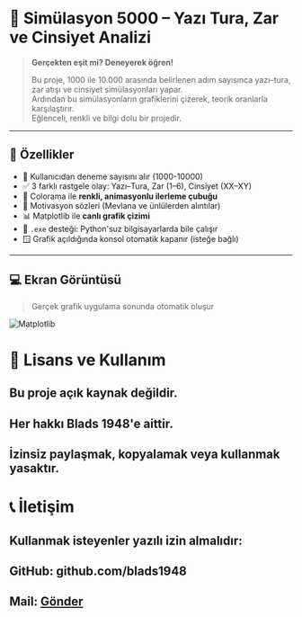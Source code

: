 # 🎲 Simülasyon 5000 – Yazı Tura, Zar ve Cinsiyet Analizi

> **Gerçekten eşit mi? Deneyerek öğren!**
>
> Bu proje, 1000 ile 10.000 arasında belirlenen adım sayısınca yazı–tura, zar atışı ve cinsiyet simülasyonları yapar.  
> Ardından bu simülasyonların grafiklerini çizerek, teorik oranlarla karşılaştırır.  
> Eğlenceli, renkli ve bilgi dolu bir projedir.  

---

## 📌 Özellikler

- 🧠 Kullanıcıdan deneme sayısını alır (1000-10000)
- ✅ 3 farklı rastgele olay: Yazı–Tura, Zar (1–6), Cinsiyet (XX–XY)
- 🎨 Colorama ile **renkli, animasyonlu ilerleme çubuğu**
- 🎯 Motivasyon sözleri (Mevlana ve ünlülerden alıntılar)
- 📊 Matplotlib ile **canlı grafik çizimi**
- 🔐 `.exe` desteği: Python'suz bilgisayarlarda bile çalışır
- 🪟 Grafik açıldığında konsol otomatik kapanır (isteğe bağlı)

---

## 💻 Ekran Görüntüsü

> Gerçek grafik uygulama sonunda otomatik oluşur

![Matplotlib](https://upload.wikimedia.org/wikipedia/commons/thumb/1/1a/Matplotlib_logo.svg/2560px-Matplotlib_logo.svg.png)

# 📜 Lisans ve Kullanım
## Bu proje açık kaynak değildir.
## Her hakkı Blads 1948'e aittir.
## İzinsiz paylaşmak, kopyalamak veya kullanmak yasaktır.

# 📞 İletişim
## Kullanmak isteyenler yazılı izin almalıdır:
## GitHub: github.com/blads1948
## Mail: [Gönder](mailto:blads1948@proton.me)
